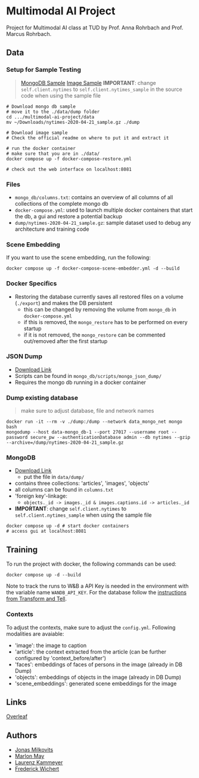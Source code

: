 # Multimodal AI Project
Project for Multimodal AI class at TUD by Prof. Anna Rohrbach and Prof. Marcus Rohrbach.

## Data
### Setup for Sample Testing
> [MongoDB Sample](https://drive.google.com/file/d/1yCZ0Qp21sDa7fnZvI8mnvKvD83UjqaIq/view?usp=sharing)
> [Image Sample]()
> **IMPORTANT**: change `self.client.nytimes` to `self.client.nytimes_sample` in the source code when using the sample file 
```
# Download mongo db sample
# move it to the ./data/dump folder
cd .../multimodal-ai-project/data
mv ~/Downloads/nytimes-2020-04-21_sample.gz ./dump

# Download image sample
# Check the official readme on where to put it and extract it

# run the docker container
# make sure that you are in ./data/
docker compose up -f docker-compose-restore.yml

# check out the web interface on localhost:8081
```

### Files
- `mongo_db/columns.txt`: contains an overview of all columns of all collections of the complete mongo db
- `docker-compose.yml`: used to launch multiple docker containers that start the db, a gui and restore a potential backup
- `dump/nytimes-2020-04-21_sample.gz`: sample dataset used to debug any architecture and training code

### Scene Embedding
If you want to use the scene embedding, run the following:
```
docker compose up -f docker-compose-scene-embedder.yml -d --build
```

### Docker Specifics
- Restoring the database currently saves all restored files on a volume (`./export`) and makes the DB persistent
    - this can be changed by removing the volume from `mongo_db` in `docker-compose.yml`
    - if this is removed, the `mongo_restore` has to be performed on every startup
    - if it is not removed, the `mongo_restore` can be commented out/removed after the first startup

### JSON Dump
- [Download Link](https://drive.google.com/file/d/1HtJzZFfv70t8xzj0L7mYtP3j-KaRgbKC/view?usp=sharing)
- Scripts can be found in `mongo_db/scripts/mongo_json_dump/`
- Requires the mongo db running in a docker container

### Dump existing database
> make sure to adjust database, file and network names
```
docker run -it --rm -v ./dump:/dump --network data_mongo_net mongo bash
mongodump --host data-mongo_db-1 --port 27017 --username root --password secure_pw --authenticationDatabase admin --db nytimes --gzip --archive=/dump/nytimes-2020-04-21_sample.gz
```

### MongoDB
- [Download Link](https://drive.google.com/file/d/1yCZ0Qp21sDa7fnZvI8mnvKvD83UjqaIq/view?usp=sharing)
    - put the file in `data/dump/`
- contains three collections: 'articles', 'images', 'objects'
- all columns can be found in `columns.txt`
- 'foreign key'-linkage:
    - `objects._id -> images._id & images.captions.id -> articles._id`
- **IMPORTANT**: change `self.client.nytimes` to `self.client.nytimes_sample` when using the sample file 
```
docker compose up -d # start docker containers
# access gui at localhost:8081
```

## Training 
To run the project with docker, the following commands can be used:
```
docker compose up -d --build
```
Note to track the runs to W&B a API Key is needed in the environment with the variable name `WANDB_API_KEY`.
For the database follow the [instructions from Transform and Tell](https://github.com/alasdairtran/transform-and-tell?tab=readme-ov-file#getting-data).

### Contexts
To adjust the contexts, make sure to adjust the `config.yml`.
Following modalities are avaiable:
- 'image': the image to caption
- 'article': the context extracted from the article (can be further configured by 'context_before/after')
- 'faces': embeddings of faces of persons in the image (already in DB Dump)
- 'objects': embeddings of objects in the image (already in DB Dump)
- 'scene_embeddings': generated scene embeddings for the image

## Links
[Overleaf](https://sharelatex.tu-darmstadt.de/project/6654a0cdac6c54d019b61b3a)

## Authors
- [Jonas Milkovits](https://github.com/j-milkovits)
- [Marlon May](https://github.com/Marlon154)
- [Laurenz Kammeyer](https://github.com/DeadCowboy)
- [Frederick Wichert](https://github.com/f-wichert)

